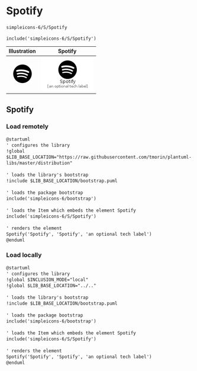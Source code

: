 # Spotify


```text
simpleicons-6/S/Spotify
```

```text
include('simpleicons-6/S/Spotify')
```



| Illustration | Spotify |
| :---: | :---: |
| ![illustration for Illustration](../../simpleicons-6/S/Spotify.png) | ![illustration for Spotify](../../simpleicons-6/S/Spotify.Local.png) |




## Spotify

### Load remotely
```plantuml
@startuml
' configures the library
!global $LIB_BASE_LOCATION="https://raw.githubusercontent.com/tmorin/plantuml-libs/master/distribution"

' loads the library's bootstrap
!include $LIB_BASE_LOCATION/bootstrap.puml

' loads the package bootstrap
include('simpleicons-6/bootstrap')

' loads the Item which embeds the element Spotify
include('simpleicons-6/S/Spotify')

' renders the element
Spotify('Spotify', 'Spotify', 'an optional tech label')
@enduml
```

### Load locally
```plantuml
@startuml
' configures the library
!global $INCLUSION_MODE="local"
!global $LIB_BASE_LOCATION="../.."

' loads the library's bootstrap
!include $LIB_BASE_LOCATION/bootstrap.puml

' loads the package bootstrap
include('simpleicons-6/bootstrap')

' loads the Item which embeds the element Spotify
include('simpleicons-6/S/Spotify')

' renders the element
Spotify('Spotify', 'Spotify', 'an optional tech label')
@enduml
```

